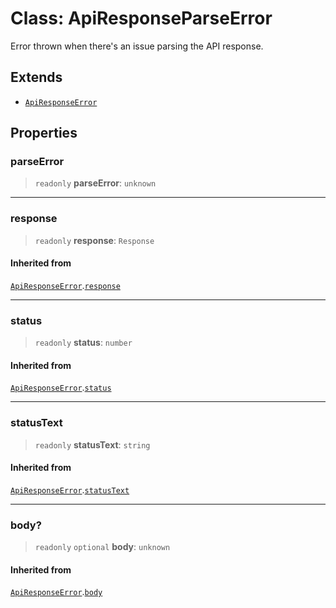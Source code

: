 # Class: ApiResponseParseError

Error thrown when there's an issue parsing the API response.

## Extends

- [`ApiResponseError`](ApiResponseError.md)

## Properties

### parseError

> `readonly` **parseError**: `unknown`

***

### response

> `readonly` **response**: `Response`

#### Inherited from

[`ApiResponseError`](ApiResponseError.md).[`response`](ApiResponseError.md#response)

***

### status

> `readonly` **status**: `number`

#### Inherited from

[`ApiResponseError`](ApiResponseError.md).[`status`](ApiResponseError.md#status)

***

### statusText

> `readonly` **statusText**: `string`

#### Inherited from

[`ApiResponseError`](ApiResponseError.md).[`statusText`](ApiResponseError.md#statustext)

***

### body?

> `readonly` `optional` **body**: `unknown`

#### Inherited from

[`ApiResponseError`](ApiResponseError.md).[`body`](ApiResponseError.md#body)
